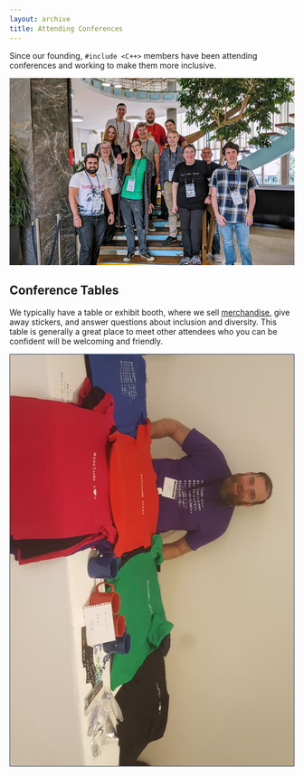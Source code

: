 ```yaml
---
layout: archive
title: Attending Conferences
---
```


Since our founding, `#include <C++>` members have been attending conferences and working to make them more inclusive.

![#include members at CPPP 2019](/images/cppp_2019.jpg)

## Conference Tables

We typically have a table or exhibit booth, where we sell <a class="page-link" href="/shop/">merchandise</a>, give away stickers, and answer questions about inclusion and diversity. This table is generally a great place to meet other attendees who you can be confident will be welcoming and friendly.

![Table at Meeting C++ 2018](/images/shirts_at_meeting_cpp_2018.jpg)